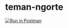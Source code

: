 # teman-ngorte
[![Run in Postman](https://run.pstmn.io/button.svg)](https://app.getpostman.com/run-collection/21652206-7a97d493-f537-4f32-b473-600e227fd905?action=collection%2Ffork&collection-url=entityId%3D21652206-7a97d493-f537-4f32-b473-600e227fd905%26entityType%3Dcollection%26workspaceId%3D1133eda6-274b-412d-8317-d268b4c15455)
